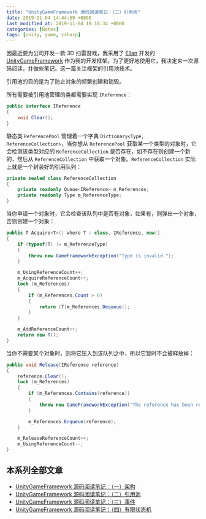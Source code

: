 ```yaml
---
title: "UnityGameFramework 源码阅读笔记：（二）引用池"
date: 2019-11-04 14:44:59 +0800
last_modified_at: 2019-11-04 19:18:34 +0800
categories: [Notes]
tags: [unity, game, csharp]
---
```


因最近要为公司开发一款 3D 扫雷游戏，我采用了 [Ellan](https://github.com/EllanJiang) 开发的 [UnityGameFramework](https://gameframework.cn/) 作为我的开发框架。为了更好地使用它，我决定来一次源码阅读，并做些笔记。这一篇关注框架的引用池技术。

引用池的目的是为了防止对象的频繁创建和销毁。

所有需要被引用池管理的类都需要实现 `IReference`：

```c#
public interface IReference
{
    void Clear();
}
```

静态类 `ReferencePool` 管理着一个字典 `Dictionary<Type, ReferenceCollection>`，当你想从 `ReferencePool` 获取某一个类型的对象时，它会检测该类型对应的 `ReferenceCollection` 是否存在，如不存在则创建一个新的，然后从 `ReferenceCollection` 中获取一个对象。`ReferenceCollection` 实际上就是一个封装好的引用队列：

```c#
private sealed class ReferenceCollection
{
    private readonly Queue<IReference> m_References;
    private readonly Type m_ReferenceType;
}
```

当你申请一个对象时，它会检查该队列中是否有对象，如果有，则弹出一个对象，否则创建一个对象：

```c#
public T Acquire<T>() where T : class, IReference, new()
{
    if (typeof(T) != m_ReferenceType)
    {
        throw new GameFrameworkException("Type is invalid.");
    }

    m_UsingReferenceCount++;
    m_AcquireReferenceCount++;
    lock (m_References)
    {
        if (m_References.Count > 0)
        {
            return (T)m_References.Dequeue();
        }
    }

    m_AddReferenceCount++;
    return new T();
}
```

当你不需要某个对象时，则将它压入到该队列之中，所以它暂时不会被释放掉：

```c#
public void Release(IReference reference)
{
    reference.Clear();
    lock (m_References)
    {
        if (m_References.Contains(reference))
        {
            throw new GameFrameworkException("The reference has been released.");
        }

        m_References.Enqueue(reference);
    }

    m_ReleaseReferenceCount++;
    m_UsingReferenceCount--;
}
```

## 本系列全部文章

- [UnityGameFramework 源码阅读笔记：（一）架构](/2019/11/04/unitygameframework-yuan-ma-yue-du-bi-ji-yi-jia-gou.html)
- [UnityGameFramework 源码阅读笔记：（二）引用池](/2019/11/04/unitygameframework-yuan-ma-yue-du-bi-ji-er-yin-yong-chi.html)
- [UnityGameFramework 源码阅读笔记：（三）事件](/2019/11/04/unitygameframework-yuan-ma-yue-du-bi-ji-san-shi-jian.html)
- [UnityGameFramework 源码阅读笔记：（四）有限状态机](/2019/11/04/unitygameframework-yuan-ma-yue-du-bi-ji-si-you-xian-zhuang-tai-ji.html)
 